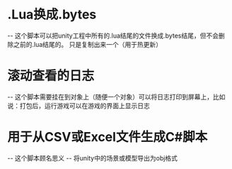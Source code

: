 # .Lua换成.bytes
-- 这个脚本可以把unity工程中所有的.lua结尾的文件换成.bytes结尾，但不会删除之前的.lua结尾的。
只是复制出来一个（用于热更新）
# 滚动查看的日志
-- 这个脚本需要挂在到对象上（随便一个对象）可以将日志打印到屏幕上，比如说：打包后，运行游戏可以在游戏的界面上显示日志
# 用于从CSV或Excel文件生成C#脚本
-- 这个脚本顾名思义
-- 将unity中的场景或模型导出为obj格式
